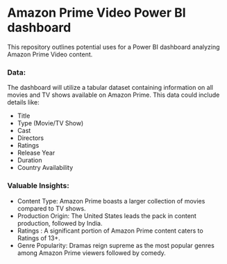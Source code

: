 # **Amazon Prime Video Power BI dashboard**

This repository outlines potential uses for a Power BI dashboard analyzing Amazon Prime Video content.

### **Data:**
The dashboard will utilize a tabular dataset containing information on all movies and TV shows available on Amazon Prime. This data could include details like:
- Title
- Type (Movie/TV Show)
- Cast
- Directors
- Ratings
- Release Year
- Duration
- Country Availability

### **Valuable Insights:**

- Content Type: Amazon Prime boasts a larger collection of movies compared to TV shows.
- Production Origin: The United States leads the pack in content production, followed by India.
- Ratings : A significant portion of Amazon Prime content caters to Ratings of 13+.
- Genre Popularity: Dramas reign supreme as the most popular genres among Amazon Prime viewers followed by comedy.
